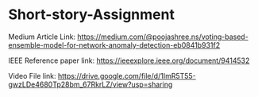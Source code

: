 # Short-story-Assignment

Medium Article Link: https://medium.com/@poojashree.ns/voting-based-ensemble-model-for-network-anomaly-detection-eb0841b931f2

IEEE Reference paper link: https://ieeexplore.ieee.org/document/9414532

Video File link: https://drive.google.com/file/d/1ImR5T55-gwzLDe4680Tp28bm_67RkrLZ/view?usp=sharing
